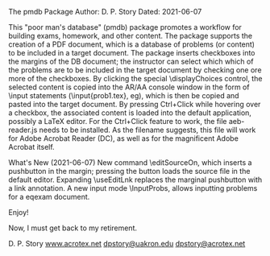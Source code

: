 The pmdb Package
Author: D. P. Story
Dated: 2021-06-07

This "poor man's database" (pmdb) package promotes a workflow 
for building exams, homework, and other content. The package 
supports the creation of a PDF document, which is a database of 
problems (or content) to be included in a target document. The 
package inserts checkboxes into the margins of the DB document; 
the instructor can select which which of the problems are to be 
included in the target document by checking one ore more of the 
checkboxes. By clicking the special \displayChoices control, the 
selected content is copied into the AR/AA console window in the 
form of \input statements (\input{prob1.tex}, eg), which is then 
be copied and pasted into the target document. By pressing 
Ctrl+Click while hovering over a checkbox, the associated 
content is loaded into the default application, possibly a LaTeX 
editor. For the Ctrl+Click feature to work, the file 
aeb-reader.js needs to be installed. As the filename suggests, 
this file will work for Adobe Acrobat Reader (DC), as well as 
for the magnificent Adobe Acrobat itself. 

What's New (2021-06-07) New command \editSourceOn, which inserts 
a pushbutton in the margin; pressing the button loads the source 
file in the default editor. Expanding \useEditLnk replaces the
marginal pushbutton with a link annotation. A new input mode
\InputProbs, allows inputting problems for a eqexam document.

Enjoy!

Now, I must get back to my retirement.


D. P. Story
www.acrotex.net
dpstory@uakron.edu
dpstory@acrotex.net


